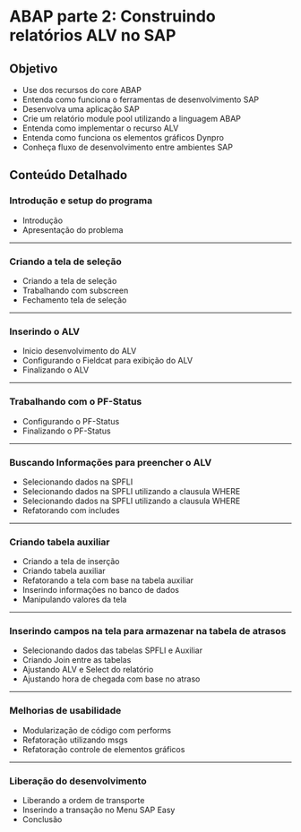 # ABAP parte 2: Construindo relatórios ALV no SAP

## Objetivo 

* Use dos recursos do core ABAP<br>
* Entenda como funciona o ferramentas de desenvolvimento SAP<br>
* Desenvolva uma aplicação SAP<br>
* Crie um relatório module pool utilizando a linguagem ABAP<br>
* Entenda como implementar o recurso ALV<br>
* Entenda como funciona os elementos gráficos Dynpro<br>
* Conheça fluxo de desenvolvimento entre ambientes SAP<br>

## Conteúdo Detalhado

### Introdução e setup do programa
* Introdução<br>
* Apresentação do problema<br>
---
### Criando a tela de seleção
* Criando a tela de seleção<br>
* Trabalhando com subscreen<br>
* Fechamento tela de seleção<br>
---
### Inserindo o ALV
* Inicio desenvolvimento do ALV<br>
* Configurando o Fieldcat para exibição do ALV<br>
* Finalizando o ALV<br>
---
### Trabalhando com o PF-Status
* Configurando o PF-Status<br>
* Finalizando o PF-Status<br>
---
### Buscando Informações para preencher o ALV
* Selecionando dados na SPFLI<br>
* Selecionando dados na SPFLI utilizando a clausula WHERE<br>
* Selecionando dados na SPFLI utilizando a clausula WHERE<br>
* Refatorando com includes<br>
---
### Criando tabela auxiliar
* Criando a tela de inserção<br>
* Criando tabela auxiliar<br>
* Refatorando a tela com base na tabela auxiliar<br>
* Inserindo informações no banco de dados<br>
* Manipulando valores da tela<br>
---
### Inserindo campos na tela para armazenar na tabela de atrasos
* Selecionando dados das tabelas SPFLI e Auxiliar<br>
* Criando Join entre as tabelas<br>
* Ajustando ALV e Select do relatório<br>
* Ajustando hora de chegada com base no atraso<br>
---
### Melhorias de usabilidade
* Modularização de código com performs<br>
* Refatoração utilizando msgs<br>
* Refatoração controle de elementos gráficos<br>
---
### Liberação do desenvolvimento
* Liberando a ordem de transporte<br>
* Inserindo a transação no Menu SAP Easy<br>
* Conclusão<br>
